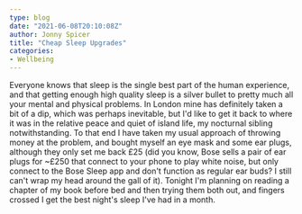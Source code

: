 ```yaml
---
type: blog
date: "2021-06-08T20:10:08Z"
author: Jonny Spicer
title: "Cheap Sleep Upgrades"
categories:
- Wellbeing
---
```

Everyone knows that sleep is the single best part of the human experience, and that getting enough high quality sleep is a silver bullet to pretty much all
your mental and physical problems. In London mine has definitely taken a bit of a dip, which was perhaps inevitable, but I'd like to get it back to where it
was in the relative peace and quiet of island life, my nocturnal sibling notwithstanding. To that end I have taken my usual approach of throwing money at
the problem, and bought myself an eye mask and some ear plugs, although they only set me back £25 (did you know, Bose sells a pair of ear plugs for ~£250
that connect to your phone to play white noise, but only connect to the Bose Sleep app and don't function as regular ear buds? I still can't wrap my head
around the gall of it). Tonight I'm planning on reading a chapter of my book before bed and then trying them both out, and fingers crossed I get the best
night's sleep I've had in a month.
